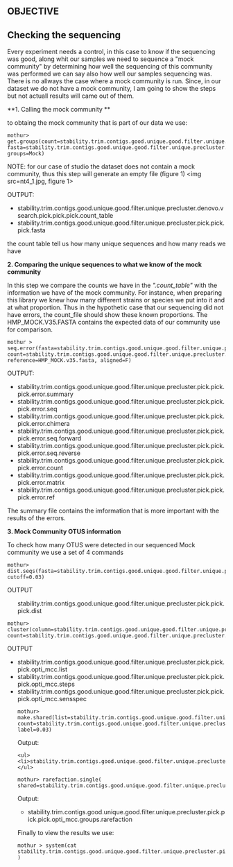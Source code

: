 ## OBJECTIVE

## Checking the sequencing

Every experiment needs a control, in this case to know if the sequencing was good, along whit our samples we need to sequence a "mock community" by determining how well the sequencing of this community was performed we can say also how well our samples sequencing was. There is no allways the case where a mock community is run. Since, in our dataset we do not have a mock community, I am going to show the steps but not actuall results will came out of them.

**1. Calling the mock community **

to obtaing the  mock community that is part of our data we use:

    mothur> get.groups(count=stability.trim.contigs.good.unique.good.filter.unique.precluster.denovo.vsearch.pick.pick.count_table, fasta=stability.trim.contigs.good.unique.good.filter.unique.precluster.pick.pick.fasta, groups=Mock)

NOTE: for our case of studio the dataset does not contain a mock community, thus this step will generate an empty file (figure 1)
<img src=nt4_1.jpg, figure 1>

OUTPUT:
<ul> 
  <li>stability.trim.contigs.good.unique.good.filter.unique.precluster.denovo.vsearch.pick.pick.pick.count_table</li>
  <li>stability.trim.contigs.good.unique.good.filter.unique.precluster.pick.pick.pick.fasta</li>
</ul>
  
  the count table tell us how many unique sequences and how many reads we have
  
**2. Comparing the unique sequences to what we know of the mock community**

In this step we compare the counts we have in the *".count_table"* with the information we have of the mock community. For instance, when preparing this library we knew how many different strains or species we put into it and at what proportion. Thus in the hypothetic case that our sequencing did not have errors, the count_file should show these known proportions. The HMP_MOCK.V35.FASTA contains the expected data of our community use for comparison.

    mothur > seq.error(fasta=stability.trim.contigs.good.unique.good.filter.unique.precluster.pick.pick.pick.fasta, count=stability.trim.contigs.good.unique.good.filter.unique.precluster.denovo.vsearch.pick.pick.pick.count_table, reference=HMP_MOCK.v35.fasta, aligned=F)

OUTPUT:
<ul>
<li> stability.trim.contigs.good.unique.good.filter.unique.precluster.pick.pick.pick.error.summary </li>
<li> stability.trim.contigs.good.unique.good.filter.unique.precluster.pick.pick.pick.error.seq </li>
<li> stability.trim.contigs.good.unique.good.filter.unique.precluster.pick.pick.pick.error.chimera </li>
<li> stability.trim.contigs.good.unique.good.filter.unique.precluster.pick.pick.pick.error.seq.forward </li>
<li> stability.trim.contigs.good.unique.good.filter.unique.precluster.pick.pick.pick.error.seq.reverse </li>
<li> stability.trim.contigs.good.unique.good.filter.unique.precluster.pick.pick.pick.error.count </li>
<li> stability.trim.contigs.good.unique.good.filter.unique.precluster.pick.pick.pick.error.matrix </li>
<li> stability.trim.contigs.good.unique.good.filter.unique.precluster.pick.pick.pick.error.ref </li>
</ul>

The summary file contains the imformation that is more important with the results of the errors.

**3. Mock Community OTUS information**

To check how many OTUS were detected in our sequenced Mock community we use a set of 4 commands

    mothur> dist.seqs(fasta=stability.trim.contigs.good.unique.good.filter.unique.precluster.pick.pick.pick.fasta, cutoff=0.03)
    
 OUTPUT
 <UL> stability.trim.contigs.good.unique.good.filter.unique.precluster.pick.pick.pick.dist </ul>
 
    mothur> cluster(column=stability.trim.contigs.good.unique.good.filter.unique.precluster.pick.pick.pick.dist, count=stability.trim.contigs.good.unique.good.filter.unique.precluster.denovo.vsearch.pick.pick.pick.count_table)
    
 OUTPUT
 <ul>
    <li>stability.trim.contigs.good.unique.good.filter.unique.precluster.pick.pick.pick.opti_mcc.list</li>
    <li>stability.trim.contigs.good.unique.good.filter.unique.precluster.pick.pick.pick.opti_mcc.steps</li>
    <li>stability.trim.contigs.good.unique.good.filter.unique.precluster.pick.pick.pick.opti_mcc.sensspec</li>
</lu>

    mothur> make.shared(list=stability.trim.contigs.good.unique.good.filter.unique.precluster.pick.pick.pick.opti_mcc.list, count=stability.trim.contigs.good.unique.good.filter.unique.precluster.denovo.vsearch.pick.pick.pick.count_table, label=0.03)

Output: 
    
    <ul>
    <li>stability.trim.contigs.good.unique.good.filter.unique.precluster.pick.pick.pick.opti_mcc.shared</li>
    </ul>
    
    mothur> rarefaction.single( shared=stability.trim.contigs.good.unique.good.filter.unique.precluster.pick.pick.pick.opti_mcc.shared)

Output:
<ul>
    <li>stability.trim.contigs.good.unique.good.filter.unique.precluster.pick.pick.pick.opti_mcc.groups.rarefaction</li>
    </ul>
    
 Finally to view the results we use:
    
    mothur > system(cat stability.trim.contigs.good.unique.good.filter.unique.precluster.pick.pick.pick.opti_mcc.groups.rarefaction )
